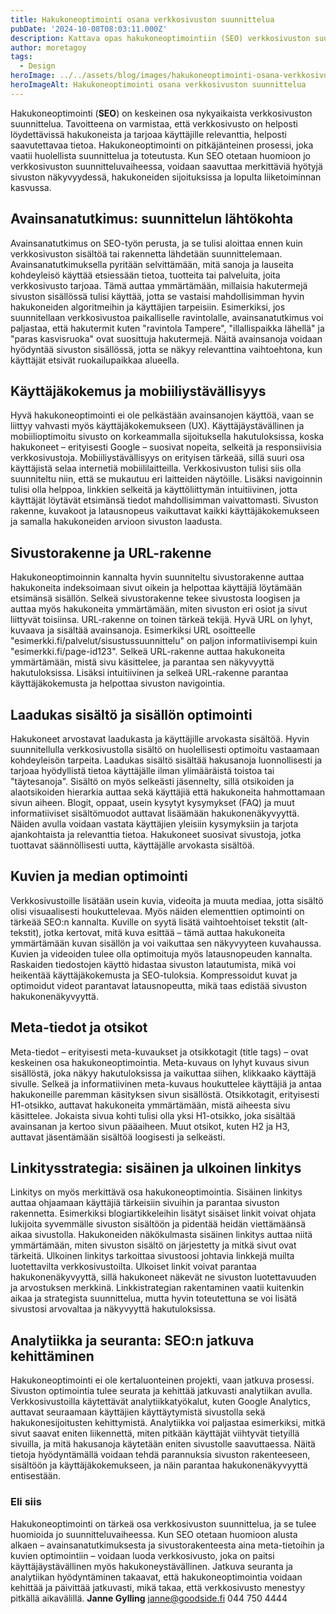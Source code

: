 ```yaml
---
title: Hakukoneoptimointi osana verkkosivuston suunnittelua
pubDate: '2024-10-08T08:03:11.000Z'
description: Kattava opas hakukoneoptimointiin (SEO) verkkosivuston suunnittelussa - avainsanatutkimuksesta analytiikkaan ja jatkuvaan kehittämiseen.
author: moretagoy
tags:
  - Design
heroImage: ../../assets/blog/images/hakukoneoptimointi-osana-verkkosivuston-suunnittelua/featured.webp
heroImageAlt: Hakukoneoptimointi osana verkkosivuston suunnittelua
---
```


Hakukoneoptimointi (**SEO**) on keskeinen osa nykyaikaista verkkosivuston suunnittelua. Tavoitteena on varmistaa, että verkkosivusto on helposti löydettävissä hakukoneista ja tarjoaa käyttäjille relevanttia, helposti saavutettavaa tietoa. Hakukoneoptimointi on pitkäjänteinen prosessi, joka vaatii huolellista suunnittelua ja toteutusta. Kun SEO otetaan huomioon jo verkkosivuston suunnitteluvaiheessa, voidaan saavuttaa merkittäviä hyötyjä sivuston näkyvyydessä, hakukoneiden sijoituksissa ja lopulta liiketoiminnan kasvussa.

## Avainsanatutkimus: suunnittelun lähtökohta

Avainsanatutkimus on SEO-työn perusta, ja se tulisi aloittaa ennen kuin verkkosivuston sisältöä tai rakennetta lähdetään suunnittelemaan. Avainsanatutkimuksella pyritään selvittämään, mitä sanoja ja lauseita kohdeyleisö käyttää etsiessään tietoa, tuotteita tai palveluita, joita verkkosivusto tarjoaa. Tämä auttaa ymmärtämään, millaisia hakutermejä sivuston sisällössä tulisi käyttää, jotta se vastaisi mahdollisimman hyvin hakukoneiden algoritmeihin ja käyttäjien tarpeisiin. Esimerkiksi, jos suunnitellaan verkkosivustoa paikalliselle ravintolalle, avainsanatutkimus voi paljastaa, että hakutermit kuten "ravintola Tampere", "illallispaikka lähellä" ja "paras kasvisruoka" ovat suosittuja hakutermejä. Näitä avainsanoja voidaan hyödyntää sivuston sisällössä, jotta se näkyy relevanttina vaihtoehtona, kun käyttäjät etsivät ruokailupaikkaa alueella.

## Käyttäjäkokemus ja mobiiliystävällisyys

Hyvä hakukoneoptimointi ei ole pelkästään avainsanojen käyttöä, vaan se liittyy vahvasti myös käyttäjäkokemukseen (UX). Käyttäjäystävällinen ja mobiilioptimoitu sivusto on korkeammalla sijoituksella hakutuloksissa, koska hakukoneet – erityisesti Google – suosivat nopeita, selkeitä ja responsiivisia verkkosivustoja. Mobiiliystävällisyys on erityisen tärkeää, sillä suuri osa käyttäjistä selaa internetiä mobiililaitteilla. Verkkosivuston tulisi siis olla suunniteltu niin, että se mukautuu eri laitteiden näytöille. Lisäksi navigoinnin tulisi olla helppoa, linkkien selkeitä ja käyttöliittymän intuitiivinen, jotta käyttäjät löytävät etsimänsä tiedot mahdollisimman vaivattomasti. Sivuston rakenne, kuvakoot ja latausnopeus vaikuttavat kaikki käyttäjäkokemukseen ja samalla hakukoneiden arvioon sivuston laadusta.

## Sivustorakenne ja URL-rakenne

Hakukoneoptimoinnin kannalta hyvin suunniteltu sivustorakenne auttaa hakukoneita indeksoimaan sivut oikein ja helpottaa käyttäjiä löytämään etsimänsä sisällön. Selkeä sivustorakenne tekee sivustosta loogisen ja auttaa myös hakukoneita ymmärtämään, miten sivuston eri osiot ja sivut liittyvät toisiinsa. URL-rakenne on toinen tärkeä tekijä. Hyvä URL on lyhyt, kuvaava ja sisältää avainsanoja. Esimerkiksi URL osoitteelle "esimerkki.fi/palvelut/sisustussuunnittelu" on paljon informatiivisempi kuin "esimerkki.fi/page-id123". Selkeä URL-rakenne auttaa hakukoneita ymmärtämään, mistä sivu käsittelee, ja parantaa sen näkyvyyttä hakutuloksissa. Lisäksi intuitiivinen ja selkeä URL-rakenne parantaa käyttäjäkokemusta ja helpottaa sivuston navigointia.

## Laadukas sisältö ja sisällön optimointi

Hakukoneet arvostavat laadukasta ja käyttäjille arvokasta sisältöä. Hyvin suunnitellulla verkkosivustolla sisältö on huolellisesti optimoitu vastaamaan kohdeyleisön tarpeita. Laadukas sisältö sisältää hakusanoja luonnollisesti ja tarjoaa hyödyllistä tietoa käyttäjälle ilman ylimääräistä toistoa tai "täytesanoja". Sisältö on myös selkeästi jäsennelty, sillä otsikoiden ja alaotsikoiden hierarkia auttaa sekä käyttäjiä että hakukoneita hahmottamaan sivun aiheen. Blogit, oppaat, usein kysytyt kysymykset (FAQ) ja muut informatiiviset sisältömuodot auttavat lisäämään hakukonenäkyvyyttä. Näiden avulla voidaan vastata käyttäjien yleisiin kysymyksiin ja tarjota ajankohtaista ja relevanttia tietoa. Hakukoneet suosivat sivustoja, jotka tuottavat säännöllisesti uutta, käyttäjälle arvokasta sisältöä.

## Kuvien ja median optimointi

Verkkosivustoille lisätään usein kuvia, videoita ja muuta mediaa, jotta sisältö olisi visuaalisesti houkuttelevaa. Myös näiden elementtien optimointi on tärkeää SEO:n kannalta. Kuville on syytä lisätä vaihtoehtoiset tekstit (alt-tekstit), jotka kertovat, mitä kuva esittää – tämä auttaa hakukoneita ymmärtämään kuvan sisällön ja voi vaikuttaa sen näkyvyyteen kuvahaussa. Kuvien ja videoiden tulee olla optimoituja myös latausnopeuden kannalta. Raskaiden tiedostojen käyttö hidastaa sivuston latautumista, mikä voi heikentää käyttäjäkokemusta ja SEO-tuloksia. Kompressoidut kuvat ja optimoidut videot parantavat latausnopeutta, mikä taas edistää sivuston hakukonenäkyvyyttä.

## Meta-tiedot ja otsikot

Meta-tiedot – erityisesti meta-kuvaukset ja otsikkotagit (title tags) – ovat keskeinen osa hakukoneoptimointia. Meta-kuvaus on lyhyt kuvaus sivun sisällöstä, joka näkyy hakutuloksissa ja vaikuttaa siihen, klikkaako käyttäjä sivulle. Selkeä ja informatiivinen meta-kuvaus houkuttelee käyttäjiä ja antaa hakukoneille paremman käsityksen sivun sisällöstä. Otsikkotagit, erityisesti H1-otsikko, auttavat hakukoneita ymmärtämään, mistä aiheesta sivu käsittelee. Jokaista sivua kohti tulisi olla yksi H1-otsikko, joka sisältää avainsanan ja kertoo sivun pääaiheen. Muut otsikot, kuten H2 ja H3, auttavat jäsentämään sisältöä loogisesti ja selkeästi.

## Linkitysstrategia: sisäinen ja ulkoinen linkitys

Linkitys on myös merkittävä osa hakukoneoptimointia. Sisäinen linkitys auttaa ohjaamaan käyttäjiä tärkeisiin sivuihin ja parantaa sivuston rakennetta. Esimerkiksi blogiartikkeleihin lisätyt sisäiset linkit voivat ohjata lukijoita syvemmälle sivuston sisältöön ja pidentää heidän viettämäänsä aikaa sivustolla. Hakukoneiden näkökulmasta sisäinen linkitys auttaa niitä ymmärtämään, miten sivuston sisältö on järjestetty ja mitkä sivut ovat tärkeitä. Ulkoinen linkitys tarkoittaa sivustoosi johtavia linkkejä muilta luotettavilta verkkosivustoilta. Ulkoiset linkit voivat parantaa hakukonenäkyvyyttä, sillä hakukoneet näkevät ne sivuston luotettavuuden ja arvostuksen merkkinä. Linkkistrategian rakentaminen vaatii kuitenkin aikaa ja strategista suunnittelua, mutta hyvin toteutettuna se voi lisätä sivustosi arvovaltaa ja näkyvyyttä hakutuloksissa.

## Analytiikka ja seuranta: SEO:n jatkuva kehittäminen

Hakukoneoptimointi ei ole kertaluonteinen projekti, vaan jatkuva prosessi. Sivuston optimointia tulee seurata ja kehittää jatkuvasti analytiikan avulla. Verkkosivustoilla käytettävät analytiikkatyökalut, kuten Google Analytics, auttavat seuraamaan käyttäjien käyttäytymistä sivustolla sekä hakukonesijoitusten kehittymistä. Analytiikka voi paljastaa esimerkiksi, mitkä sivut saavat eniten liikennettä, miten pitkään käyttäjät viihtyvät tietyillä sivuilla, ja mitä hakusanoja käytetään eniten sivustolle saavuttaessa. Näitä tietoja hyödyntämällä voidaan tehdä parannuksia sivuston rakenteeseen, sisältöön ja käyttäjäkokemukseen, ja näin parantaa hakukonenäkyvyyttä entisestään.

### Eli siis

Hakukoneoptimointi on tärkeä osa verkkosivuston suunnittelua, ja se tulee huomioida jo suunnitteluvaiheessa. Kun SEO otetaan huomioon alusta alkaen – avainsanatutkimuksesta ja sivustorakenteesta aina meta-tietoihin ja kuvien optimointiin – voidaan luoda verkkosivusto, joka on paitsi käyttäjäystävällinen myös hakukoneystävällinen. Jatkuva seuranta ja analytiikan hyödyntäminen takaavat, että hakukoneoptimointia voidaan kehittää ja päivittää jatkuvasti, mikä takaa, että verkkosivusto menestyy pitkällä aikavälillä.   **Janne Gylling** janne@goodside.fi 044 750 4444